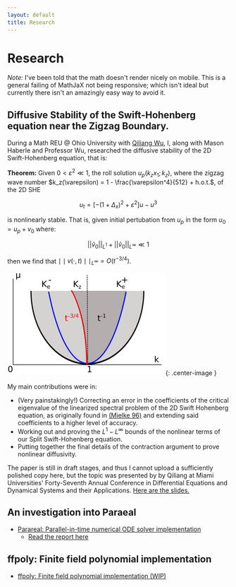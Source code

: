 ```yaml
---
layout: default
title: Research 
---
```


# Research

*Note:* I've been told that the math doesn't render nicely on mobile. This is
a general failing of MathJaX not being responsive; which isn't ideal but
currently there isn't an amazingly easy way to avoid it.

## Diffusive Stability of the Swift-Hohenberg equation near the Zigzag Boundary.

During a Math REU @ Ohio University with [Qiliang
Wu](https://sites.google.com/view/qwu/), I, along with Mason Haberle and
Professor Wu, researched the diffusive stability of the 2D Swift-Hohenberg
equation, that is:

**Theorem:** Given $0 < \varepsilon^2 \ll 1$, the roll solution $u_p(k_z x_1;
k_z)$, where the zigzag wave number $k_z(\varepsilon) = 1 - 
\frac{\varepsilon^4}{512} + h.o.t.$, of the 2D SHE

$$
  u_t = \left[-(1 + \Delta_x)^2 + \varepsilon^2\right]u -  u^3
$$

is nonlinearly stable. That is, given initial pertubation from $u_p$ in the form
$u_0 = u_p + v_0$ where:

$$
  ||\hat{v}_0||_{L^1} + ||\hat{v}_0||_{L^\infty} \ll 1
$$

then we find that $\mid\mid v(\cdot,t)\mid\mid_{L^{\infty}} = O ( t^{-3/4} )$.

![](./resources/SHE/zigzag_boundary.png){: .center-image }

My main contributions were in:

- (Very painstakingly!) Correcting an error in the coefficients of the
  critical eigenvalue of the
    linearized spectral problem of the 2D Swift Hohenberg equation, as
    originally found in [(Mielke
    96)](https://link.springer.com/article/10.1007/s002200050230) and
    extending said coefficients to a higher level of accuracy.
- Working out and proving the $L^1-L^\infty$ bounds of the nonlinear terms
    of our Split Swift-Hohenberg equation.
- Putting together the final details of the contraction argument to prove
    nonlinear diffusivity.

The paper is still in draft stages, and thus I cannot upload a sufficiently
polished copy here, but the topic was presented by by Qiliang at Miami
Universities' Forty-Seventh Annual Conference in Differential Equations and
Dynamical Systems and their Applications. [Here are the
slides.](./resources/SHE/slides.pdf)

## An investigation into Paraeal

- [Parareal: Parallel-in-time numerical ODE solver implementation](https://github.com/abhijit-c/Parareal)
  - [Read the report here](./resources/Parareal/Parareal.pdf)

## ffpoly: Finite field polynomial implementation

- [ffpoly: Finite field polynomial implementation (WIP)](https://github.com/abhijit-c/ffpoly)
